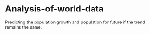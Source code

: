 # Analysis-of-world-data
Predicting the population growth and population for future if the trend remains the same.
